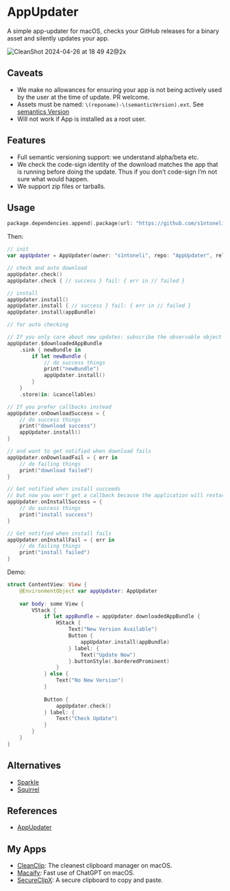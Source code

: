 # AppUpdater
A simple app-updater for macOS, checks your GitHub releases for a binary asset and silently updates your app.

![CleanShot 2024-04-26 at 18 49 42@2x](https://github.com/s1ntoneli/AppUpdater/assets/2681464/5cb7d9db-3b27-4b96-818e-0df57a012615)

## Caveats

* We make no allowances for ensuring your app is not being actively used by the user
    at the time of update. PR welcome.
* Assets must be named: `\(reponame)-\(semanticVersion).ext`. See [semantics Version](https://github.com/mxcl/Version)
* Will not work if App is installed as a root user.

## Features

* Full semantic versioning support: we understand alpha/beta etc.
* We check the code-sign identity of the download matches the app that is
    running before doing the update. Thus if you don’t code-sign I’m not sure what
    would happen.
* We support zip files or tarballs.

## Usage

```swift
package.dependencies.append(.package(url: "https://github.com/s1ntoneli/AppUpdater.git", from: "0.1.1"))
```

Then:

```swift
// init
var appUpdater = AppUpdater(owner: "s1ntoneli", repo: "AppUpdater", releasePrefix: "AppUpdaterExample", interval: 3 * 60 * 60)

// check and auto download
appUpdater.check()
appUpdater.check { // success } fail: { err in // failed }

// install
appUpdater.install()
appUpdater.install { // success } fail: { err in // failed }
appUpdater.install(appBundle)

// for auto checking

// If you only care about new updates: subscribe the observable object
appUpdater.$downloadedAppBundle
    .sink { newBundle in
        if let newBundle {
            // do success things
            print("newBundle")
            appUpdater.install()
        }
    }
    .store(in: &cancellables)

// If you prefer callbacks instead
appUpdater.onDownloadSuccess = {
    // do success things
    print("download success")
    appUpdater.install()
}

// and want to get notified when download fails
appUpdater.onDownloadFail = { err in
    // do failing things
    print("download failed")
}

// Get notified when install succeeds
// but now you won't get a callback because the application will restart when the installation is successful
appUpdater.onInstallSuccess = {
    // do success things
    print("install success")
}

// Get notified when install fails
appUpdater.onInstallFail = { err in
    // do failing things
    print("install failed")
}
```

Demo:

```swift
struct ContentView: View {
    @EnvironmentObject var appUpdater: AppUpdater
    
    var body: some View {
        VStack {
            if let appBundle = appUpdater.downloadedAppBundle {
                HStack {
                    Text("New Version Available")
                    Button {
                        appUpdater.install(appBundle)
                    } label: {
                        Text("Update Now")
                    }.buttonStyle(.borderedProminent)
                }
            } else {
                Text("No New Version")
            }
            
            Button {
                appUpdater.check()
            } label: {
                Text("Check Update")
            }
        }
    }
}

```

## Alternatives

* [Sparkle](https://github.com/sparkle-project/Sparkle)
* [Squirrel](https://github.com/Squirrel/Squirrel.Mac)

## References
* [AppUpdater](https://github.com/mxcl/AppUpdater)

## My Apps
* [CleanClip](https://cleanclip.cc): The cleanest clipboard manager on macOS.
* [Macaify](https://macaify.com): Fast use of ChatGPT on macOS.
* [SecureClipX](https://secureclipx.cleanclip.cc): A secure clipboard to copy and paste.
